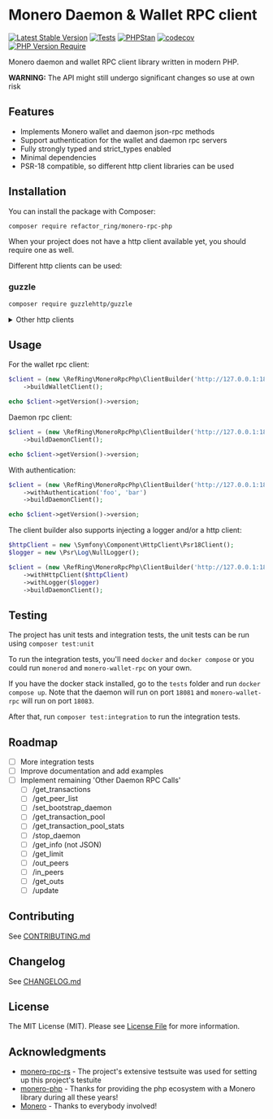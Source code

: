 # Monero Daemon & Wallet RPC client
[![Latest Stable Version](http://poser.pugx.org/refactor_ring/monero-rpc-php/v)](https://packagist.org/packages/refactor_ring/monero-rpc-php)
[![Tests](https://github.com/refactor-ring/monero-rpc-php/actions/workflows/tests.yml/badge.svg)](https://github.com/refactor-ring/monero-rpc-php/actions/workflows/tests.yml)
[![PHPStan](https://github.com/refactor-ring/monero-rpc-php/actions/workflows/phpstan.yml/badge.svg)](https://github.com/refactor-ring/monero-rpc-php/actions/workflows/phpstan.yml)
[![codecov](https://codecov.io/gh/refactor-ring/monero-rpc-php/graph/badge.svg?token=P8K26M8W6N)](https://codecov.io/gh/refactor-ring/monero-rpc-php)
[![PHP Version Require](http://poser.pugx.org/refactor_ring/monero-rpc-php/require/php)](https://packagist.org/packages/refactor_ring/monero-rpc-php)

Monero daemon and wallet RPC client library written in modern PHP.

**WARNING:** The API might still undergo significant changes so use at own risk

## Features
* Implements Monero wallet and daemon json-rpc methods
* Support authentication for the wallet and daemon rpc servers
* Fully strongly typed and strict_types enabled
* Minimal dependencies
* PSR-18 compatible, so different http client libraries can be used

<a name="installation"></a>
## Installation

You can install the package with Composer:

```bash
composer require refactor_ring/monero-rpc-php
```

When your project does not have a http client available yet, you should require one as well.

Different http clients can be used:

### guzzle
```bash 
composer require guzzlehttp/guzzle
```

<details>
<summary>Other http clients</summary>

### symfony http client
```bash
composer require symfony/http-client psr/http-client nyholm/psr7
```

### buzz
```bash
composer require kriswallsmith/buzz nyholm/psr7
```

### php-http/curl-client
```bash
composer php-http/curl-client
```
</details>

## Usage

For the wallet rpc client:

```php
$client = (new \RefRing\MoneroRpcPhp\ClientBuilder('http://127.0.0.1:18081/json_rpc'))
    ->buildWalletClient();

echo $client->getVersion()->version;
```
Daemon rpc client:

```php
$client = (new \RefRing\MoneroRpcPhp\ClientBuilder('http://127.0.0.1:18081/json_rpc'))
    ->buildDaemonClient();

echo $client->getVersion()->version;
```

With authentication:

```php
$client = (new \RefRing\MoneroRpcPhp\ClientBuilder('http://127.0.0.1:18081/json_rpc'))
    ->withAuthentication('foo', 'bar')
    ->buildDaemonClient();

echo $client->getVersion()->version;
```

The client builder also supports injecting a logger and/or a http client: 
```php
$httpClient = new \Symfony\Component\HttpClient\Psr18Client();
$logger = new \Psr\Log\NullLogger();

$client = (new \RefRing\MoneroRpcPhp\ClientBuilder('http://127.0.0.1:18081/json_rpc'))    
    ->withHttpClient($httpClient)
    ->withLogger($logger)
    ->buildDaemonClient();
```


## Testing

The project has unit tests and integration tests, the unit tests can be run using `composer test:unit`

To run the integration tests, you'll need `docker` and `docker compose`  or you could run `monerod` and `monero-wallet-rpc` on your own.

If you have the docker stack installed, go to the `tests` folder and run `docker compose up`. Note that the daemon will run on port `18081` and `monero-wallet-rpc` will run on port `18083`.

After that, run `composer test:integration` to run the integration tests.

## Roadmap
- [ ] More integration tests
- [ ] Improve documentation and add examples
- [ ] Implement remaining 'Other Daemon RPC Calls'
    - [ ] /get_transactions
    - [ ] /get_peer_list
    - [ ] /set_bootstrap_daemon
    - [ ] /get_transaction_pool
    - [ ] /get_transaction_pool_stats
    - [ ] /stop_daemon
    - [ ] /get_info (not JSON)
    - [ ] /get_limit
    - [ ] /out_peers
    - [ ] /in_peers
    - [ ] /get_outs
    - [ ] /update

##  Contributing

See [CONTRIBUTING.md](CONTRIBUTING.md)


##  Changelog

See [CHANGELOG.md](CHANGELOG.md)

<a name="license"></a>
## License

The MIT License (MIT). Please see [License File](LICENSE.md) for more information.

## Acknowledgments
* [monero-rpc-rs](https://github.com/monero-rs/monero-rpc-rs) - The project's extensive testsuite was used for setting up this project's testuite
* [monero-php](https://github.com/monero-integrations/monerophp) - Thanks for providing the php ecosystem with a Monero library during all these years!
* [Monero](https://getmonero.org) - Thanks to everybody involved!
